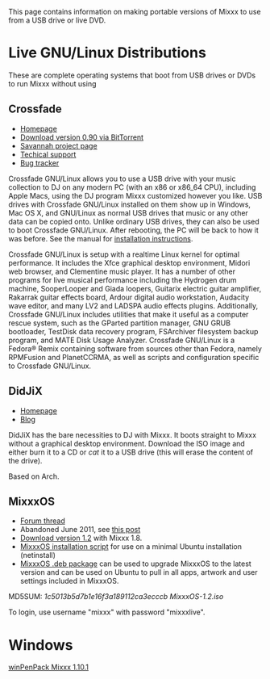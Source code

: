 This page contains information on making portable versions of Mixxx to
use from a USB drive or live DVD.

# Live GNU/Linux Distributions

These are complete operating systems that boot from USB drives or DVDs
to run Mixxx without using

## Crossfade

  - [Homepage](http://nongnu.org/crossfade/)
  - [Download version 0.90 via
    BitTorrent](http://linuxtracker.org/index.php?page=torrent-details&id=054465878ca40308a585654d3859786dfd79f133)
  - [Savannah project
    page](https://savannah.nongnu.org/projects/crossfade)
  - [Techical
    support](https://savannah.nongnu.org/support/?group=crossfade)
  - [Bug tracker](https://savannah.nongnu.org/bugs/?group=crossfade)

Crossfade GNU/Linux allows you to use a USB drive with your music
collection to DJ on any modern PC (with an x86 or x86\_64 CPU),
including Apple Macs, using the DJ program Mixxx customized however you
like. USB drives with Crossfade GNU/Linux installed on them show up in
Windows, Mac OS X, and GNU/Linux as normal USB drives that music or any
other data can be copied onto. Unlike ordinary USB drives, they can also
be used to boot Crossfade GNU/Linux. After rebooting, the PC will be
back to how it was before. See the manual for [installation
instructions](http://nongnu.org/crossfade/crossfade-manual.html#installation).

Crossfade GNU/Linux is setup with a realtime Linux kernel for optimal
performance. It includes the Xfce graphical desktop environment, Midori
web browser, and Clementine music player. It has a number of other
programs for live musical performance including the Hydrogen drum
machine, SooperLooper and Giada loopers, Guitarix electric guitar
amplifier, Rakarrak guitar effects board, Ardour digital audio
workstation, Audacity wave editor, and many LV2 and LADSPA audio effects
plugins. Additionally, Crossfade GNU/Linux includes utilities that make
it useful as a computer rescue system, such as the GParted partition
manager, GNU GRUB bootloader, TestDisk data recovery program, FSArchiver
filesystem backup program, and MATE Disk Usage Analyzer. Crossfade
GNU/Linux is a Fedora® Remix containing software from sources other than
Fedora, namely RPMFusion and PlanetCCRMA, as well as scripts and
configuration specific to Crossfade GNU/Linux.

## DidJiX

  - [Homepage](http://easy.open.and.free.fr/didjix/)
  - [Blog](http://didjix.blogspot.com/)

DidJiX has the bare necessities to DJ with Mixxx. It boots straight to
Mixxx without a graphical desktop environment. Download the ISO image
and either burn it to a CD or *cat* it to a USB drive (this will erase
the content of the drive).

Based on Arch.

## MixxxOS

  - [Forum thread](http://mixxx.org/forums/viewtopic.php?t=1493)
  - Abandoned June 2011, see [this
    post](http://mixxx.org/forums/viewtopic.php?p=8056#p8056)
  - [Download
    version 1.2](https://spideroak.com/share/JVUXQ6DYJ5JQ/MixxxOS/media/workspace/mixxxOS/MixxxOS-1.2/iso/MixxxOS-1.2.iso)
    with Mixxx 1.8.
  - [MixxxOS installation
    script](https://spideroak.com/share/JVUXQ6DYJ5JQ/MixxxOS/media/workspace/mixxxOS/MixxxOS-1.2/installer/MixxxOS-installer.sh)
    for use on a minimal Ubuntu installation (netinstall)
  - [MixxxOS .deb
    package](https://spideroak.com/share/JVUXQ6DYJ5JQ/MixxxOS/media/workspace/mixxxOS/MixxxOS-1.2/packages/MixxxOS-desktop-1.2-lucid.deb)
    can be used to upgrade MixxxOS to the latest version and can be used
    on Ubuntu to pull in all apps, artwork and user settings included in
    MixxxOS.

MD5SUM: *1c5013b5d7b1e16f3a189112ca3ecccb MixxxOS-1.2.iso*

To login, use username "mixxx" with password "mixxxlive".

# Windows

[winPenPack
Mixxx 1.10.1](http://www.winpenpack.com/main/download.php?view.828)
